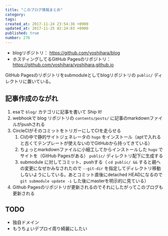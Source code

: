 ```yaml
---
title: "このブログ情報まとめ"
category: 
tags: 
created_at: 2017-11-24 23:54:36 +0900
updated_at: 2017-11-25 02:24:03 +0900
published: true
number: 276
---
```


- blogリポジトリ： https://github.com/yoshihara/blog
- ホスティングしてるGitHub Pagesのリポジトリ：https://github.com/yoshihara/yoshihara.github.io

GitHub Pagesのリポジトリをsubmoduleとしてblogリポジトリの `public/` ディレクトリに置いている。

## 記事作成のながれ

1. esaで `blog/` カテゴリに記事を書いて Ship It!
1. webhookで blog リポジトリの `contents/posts/` に記事のmarkdownファイルがpushされる
1. CircleCIがそのコミットをトリガーにしてCIを走らせる
    1. CIの中で静的サイトジェネレータの `hugo` をインストール（aptで入れると古くてテンプレートが使えないのでGitHubから持ってきている）
    1. ちょっとmarkdownファイルに小細工してからインストールした `hugo` でサイトを（GitHub Pagesがある） `public/` ディレクトリ配下に生成する
    1. submodule に対してコミット、pushする（ `cd public/ &&` すると親への変更になぜかみなされたので `--git-dir` を指定してディレクトリ移動しないようにしている。あとコミット直後にdetached HEADになるので `git submodule update -i` した後にmasterを明示的に見ている）
1. Github Pagesのリポジトリが更新されるのでそれにしたがってこのブログも更新される

## TODO

- 独自ドメイン
- もうちょいデプロイ周り綺麗にしたい

